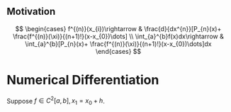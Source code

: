 
## Motivation
$$
\begin{cases}
f^{(n)}(x_{i})\rightarrow &  \frac{d}{dx^{n}}[P_{n}(x)+ \frac{f^{(n)}(\xi)}{(n+1)!}(x-x_{0})\dots] \\
\int_{a}^{b}f(x)dx\rightarrow & \int_{a}^{b}[P_{n}(x)+ \frac{f^{(n)}(\xi)}{(n+1)!}(x-x_{0})\dots]dx
\end{cases}
$$


# Numerical Differentiation
Suppose $f\in C^{2}[a,b],x_{1}=x_{0}+h$.

